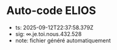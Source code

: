 # Auto-code ELIOS
- ts: 2025-09-12T22:37:58.379Z
- sig: ∞.je.toi.nous.432.528
- note: fichier généré automatiquement